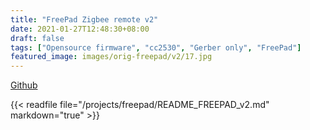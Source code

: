 ```yaml
---
title: "FreePad Zigbee remote v2"
date: 2021-01-27T12:48:30+08:00
draft: false
tags: ["Opensource firmware", "cc2530", "Gerber only", "FreePad"]
featured_image: images/orig-freepad/v2/17.jpg
---
```

[Github](https://github.com/diyruz/freepad)

{{< readfile file="/projects/freepad/README_FREEPAD_v2.md" markdown="true" >}}
